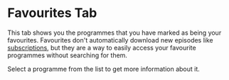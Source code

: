 # Favourites Tab

This tab shows you the programmes that you have marked as being your
favourites. Favourites don't automatically download new episodes like
[subscriptions](views.subscriptions.md), but they are a way to easily access
your favourite programmes without searching for them.

Select a programme from the list to get more information about it.
